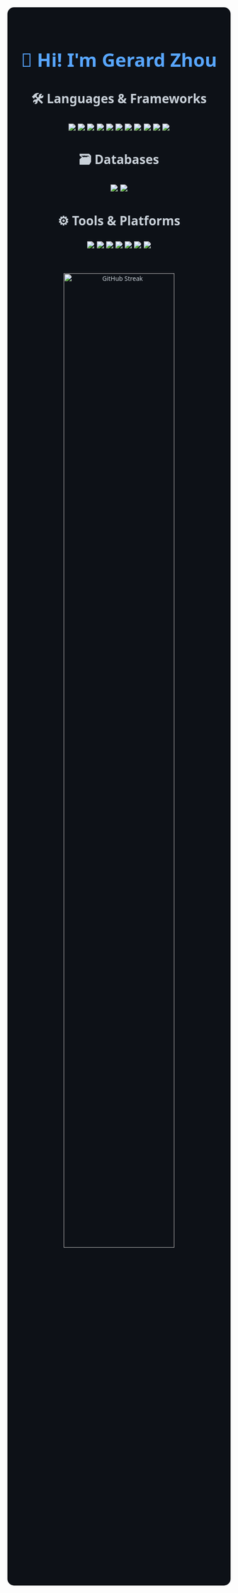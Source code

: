 <!-- Gerard Zhou GitHub Stats Summary -->
<div align="center" style="background:#0d1117; padding: 30px; border-radius: 15px; color: #c9d1d9; max-width: 850px; margin: auto; font-family: 'Segoe UI', sans-serif;">

<h1 style="color: #58a6ff; font-size: 42px; font-weight: bold;">👋 Hi! I'm Gerard Zhou</h1>

<!-- Skills Section -->
<div align="center" style="margin: 40px 0; font-size: 20px;">

  <!-- Languages & Frameworks -->
  <h2 style="color: #c9d1d9; font-size: 28px;">🛠️ Languages & Frameworks</h2>
  <p>
    <img src="https://img.shields.io/badge/Python-3776AB?style=flat&logo=python&logoColor=white&logoWidth=30" />
    <img src="https://img.shields.io/badge/Java-007396?style=flat&logo=java&logoColor=white&logoWidth=30" />
    <img src="https://img.shields.io/badge/C++-00599C?style=flat&logo=c%2B%2B&logoColor=white&logoWidth=30" />
    <img src="https://img.shields.io/badge/JavaScript-F7DF1E?style=flat&logo=javascript&logoColor=black&logoWidth=30" />
    <img src="https://img.shields.io/badge/React-20232A?style=flat&logo=react&logoColor=61DAFB&logoWidth=30" />
    <img src="https://img.shields.io/badge/React_Native-20232A?style=flat&logo=react&logoColor=61DAFB&logoWidth=30" />
    <img src="https://img.shields.io/badge/HTML5-E34F26?style=flat&logo=html5&logoColor=white&logoWidth=30" />
    <img src="https://img.shields.io/badge/CSS3-1572B6?style=flat&logo=css3&logoColor=white&logoWidth=30" />
    <img src="https://img.shields.io/badge/Tailwind_CSS-38B2AC?style=flat&logo=tailwind-css&logoColor=white&logoWidth=30" />
    <img src="https://img.shields.io/badge/Node.js-339933?style=flat&logo=node.js&logoColor=white&logoWidth=30" />
    <img src="https://img.shields.io/badge/Express.js-000000?style=flat&logo=express&logoColor=white&logoWidth=30" />
  </p>

  <!-- Databases -->
  <h2 style="color: #c9d1d9; font-size: 28px;">🗃️ Databases</h2>
  <p>
    <img src="https://img.shields.io/badge/PostgreSQL-4169E1?style=flat&logo=postgresql&logoColor=white&logoWidth=30" />
    <img src="https://img.shields.io/badge/MongoDB-47A248?style=flat&logo=mongodb&logoColor=white&logoWidth=30" />
  </p>

  <!-- Tools & Platforms -->
  <h2 style="color: #c9d1d9; font-size: 28px;">⚙️ Tools & Platforms</h2>
  <p>
    <img src="https://img.shields.io/badge/Linux-FCC624?style=flat&logo=linux&logoColor=black&logoWidth=30" />
    <img src="https://img.shields.io/badge/Windows-0078D6?style=flat&logo=windows&logoColor=white&logoWidth=30" />
    <img src="https://img.shields.io/badge/Git-F05032?style=flat&logo=git&logoColor=white&logoWidth=30" />
    <img src="https://img.shields.io/badge/Jira-0052CC?style=flat&logo=jira&logoColor=white&logoWidth=30" />
    <img src="https://img.shields.io/badge/AWS-232F3E?style=flat&logo=amazon-aws&logoColor=white&logoWidth=30" />
    <img src="https://img.shields.io/badge/REST_API-000000?style=flat&logo=rest&logoColor=white&logoWidth=30" />
    <img src="https://img.shields.io/badge/Agile-F05032?style=flat&logo=agile&logoColor=white&logoWidth=30" />
  </p>
</div>

<!-- GitHub Stats Section -->
<div align="center" style="margin-top: 50px;">

  <img src="https://streak-stats.demolab.com?user=gerardzhou&theme=github-dark&hide_border=true&date_format=M%20j%5B%2C%20Y%5D" alt="GitHub Streak" width="75%" />

  
</div>

</div>
